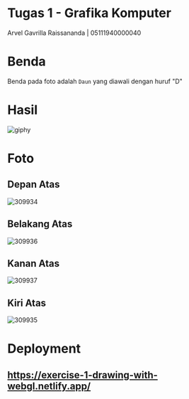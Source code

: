 # Tugas 1 - Grafika Komputer
Arvel Gavrilla Raissananda | 05111940000040

# Benda
Benda pada foto adalah ```Daun``` yang diawali dengan huruf "D"

# Hasil
![giphy](https://user-images.githubusercontent.com/72689610/136098809-391b0b2f-4303-40aa-a592-4504bcabd035.gif)

# Foto

## Depan Atas
![309934](https://user-images.githubusercontent.com/72689610/135843847-fba1440f-5da7-4556-98d1-edbf824fe136.jpg)

## Belakang Atas
![309936](https://user-images.githubusercontent.com/72689610/135843902-84cd51a4-8a1a-477c-ac23-48f18b3d329a.jpg)

## Kanan Atas
![309937](https://user-images.githubusercontent.com/72689610/135843954-4fe51c11-3336-4d55-b819-248a0b45aaac.jpg)

## Kiri Atas
![309935](https://user-images.githubusercontent.com/72689610/135843966-7c439708-9ec1-4a77-8fd9-ef9946428276.jpg)

# Deployment
## https://exercise-1-drawing-with-webgl.netlify.app/
